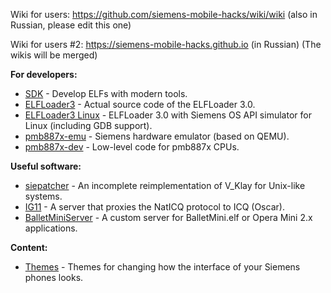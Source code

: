 Wiki for users: https://github.com/siemens-mobile-hacks/wiki/wiki (also in Russian, please edit this one)

Wiki for users #2: https://siemens-mobile-hacks.github.io (in Russian)
(The wikis will be merged)


**For developers:**
- [SDK](https://github.com/siemens-mobile-hacks/sdk) - Develop ELFs with modern tools.
- [ELFLoader3](https://github.com/siemens-mobile-hacks/elfloader3) - Actual source code of the ELFLoader 3.0.
- [ELFLoader3 Linux](https://github.com/siemens-mobile-hacks/elfloader3-linux) - ELFLoader 3.0 with Siemens OS API simulator for Linux (including GDB support).
- [pmb887x-emu](https://github.com/siemens-mobile-hacks/pmb887x-emu) - Siemens hardware emulator (based on QEMU).
- [pmb887x-dev](https://github.com/siemens-mobile-hacks/pmb887x-dev) - Low-level code for pmb887x CPUs.

**Useful software:**
- [siepatcher](https://github.com/siemens-mobile-hacks/siepatcher) - An incomplete reimplementation of V_Klay for Unix-like systems.
- [IG11](https://github.com/siemens-mobile-hacks/naticq_server) - A server that proxies the NatICQ protocol to ICQ (Oscar).
- [BalletMiniServer](https://github.com/siemens-mobile-hacks/ballet-mini-server) - A custom server for BalletMini.elf or Opera Mini 2.x applications.

**Content:**
- [Themes](https://github.com/siemens-mobile-hacks/UI-Themes/blob/main/README.md) - Themes for changing how the interface of your Siemens phones looks.
